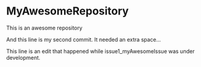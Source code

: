 # MyAwesomeRepository
This is an awesome repository

And this line is my second commit. It needed an extra space...

This line is an edit that happened while issue1_myAwesomeIssue
was under development. 